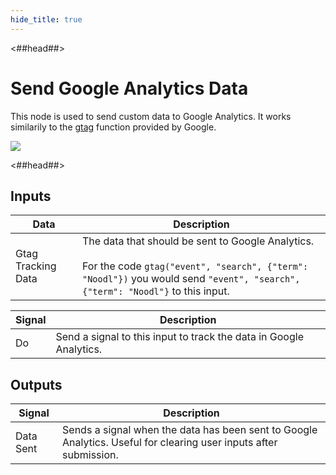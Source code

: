 ```yaml
---
hide_title: true
---
```


<##head##>

# Send Google Analytics Data

This node is used to send custom data to Google Analytics. It works similarily to the [gtag](https://support.google.com/analytics/answer/11147304) function provided by Google.

<div class="ndl-image-with-background l">

![](/modules/google-analytics/screenshot.png)

</div>

<##head##>

## Inputs

| Data                                             | Description                                                                                                                                                                              |
| ------------------------------------------------ | ---------------------------------------------------------------------------------------------------------------------------------------------------------------------------------------- |
| <span class="ndl-data">Gtag Tracking Data</span> | The data that should be sent to Google Analytics. <br/><br/>For the code `gtag("event", "search", {"term": "Noodl"})` you would send `"event", "search", {"term": "Noodl"}` to this input. |

| Signal                             | Description                                                        |
| ---------------------------------- | ------------------------------------------------------------------ |
| <span class="ndl-signal">Do</span> | Send a signal to this input to track the data in Google Analytics. |

## Outputs

| Signal                                    | Description                                                                                                       |
| ----------------------------------------- | ----------------------------------------------------------------------------------------------------------------- |
| <span class="ndl-signal">Data Sent</span> | Sends a signal when the data has been sent to Google Analytics. Useful for clearing user inputs after submission. |
